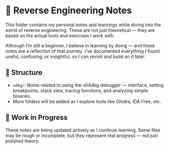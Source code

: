 # 📝 Reverse Engineering Notes

This folder contains my personal notes and learnings while diving into the world of reverse engineering. These are not just theoretical — they are based on the actual tools and exercises I work with.

Although I’m still a beginner, I believe in learning by doing — and these notes are a reflection of that journey. I’ve documented everything I found useful, confusing, or insightful, so I can revisit and build on it later.

## 📂 Structure

- `xdbg/`: Notes related to using the x64dbg debugger — interface, setting breakpoints, stack view, tracing functions, and analyzing simple binaries.
- More folders will be added as I explore tools like Ghidra, IDA Free, etc.

## 🚧 Work in Progress

These notes are being updated actively as I continue learning. Some files may be rough or incomplete, but they represent real progress — not just polished theory.



